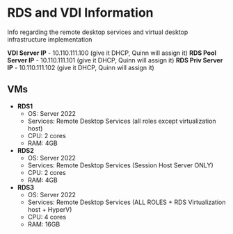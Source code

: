 # RDS and VDI Information
Info regarding the remote desktop services and virtual desktop infrastructure implementation

**VDI Server IP** - 10.110.111.100 (give it DHCP, Quinn will assign it)
**RDS Pool Server IP** - 10.110.111.101 (give it DHCP, Quinn will assign it)
**RDS Priv Server IP** - 10.110.111.102 (give it DHCP, Quinn will assign it)
## VMs
- **RDS1**
  - OS: Server 2022
  - Services: Remote Desktop Services (all roles except virtualization host)
  - CPU: 2 cores
  - RAM: 4GB
- **RDS2**
  - OS: Server 2022
  - Services: Remote Desktop Services (Session Host Server ONLY)
  - CPU: 2 cores
  - RAM: 4GB
- **RDS3**
  - OS: Server 2022
  - Services: Remote Desktop Services (ALL ROLES + RDS Virtualization host + HyperV)
  - CPU: 4 cores
  - RAM: 16GB